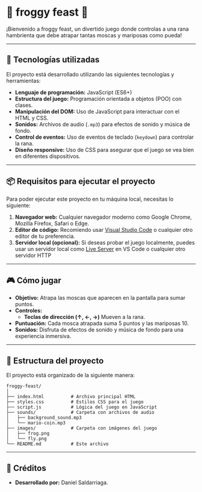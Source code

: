 # 🐸 froggy feast 🐸

¡Bienvenido a froggy feast, un divertido juego donde controlas a una rana hambrienta que debe atrapar tantas moscas y mariposas como pueda! 

---

## 🚀 **Tecnologías utilizadas**

El proyecto está desarrollado utilizando las siguientes tecnologías y herramientas:

- **Lenguaje de programación:** JavaScript (ES6+)
- **Estructura del juego:** Programación orientada a objetos (POO) con clases.
- **Manipulación del DOM:** Uso de JavaScript para interactuar con el HTML y CSS.
- **Sonidos:** Archivos de audio (`.mp3`) para efectos de sonido y música de fondo.
- **Control de eventos:** Uso de eventos de teclado (`keydown`) para controlar la rana.
- **Diseño responsive:** Uso de CSS para asegurar que el juego se vea bien en diferentes dispositivos.

---

## 📦 **Requisitos para ejecutar el proyecto**

Para poder ejecutar este proyecto en tu máquina local, necesitas lo siguiente:

1. **Navegador web:** Cualquier navegador moderno como Google Chrome, Mozilla Firefox, Safari o Edge.
2. **Editor de código:** Recomiendo usar [Visual Studio Code](https://code.visualstudio.com/) o cualquier otro editor de tu preferencia.
3. **Servidor local (opcional):** Si deseas probar el juego localmente, puedes usar un servidor local como [Live Server](https://marketplace.visualstudio.com/items?itemName=ritwickdey.LiveServer) en VS Code o cualquier otro servidor HTTP

---

## 🎮 **Cómo jugar**

- **Objetivo:** Atrapa las moscas que aparecen en la pantalla para sumar puntos.
- **Controles:**
    - **Teclas de dirección (↑, ←, →)** Mueven a la rana.
- **Puntuación:** Cada mosca atrapada suma 5 puntos y las mariposas 10.
- **Sonidos:** Disfruta de efectos de sonido y música de fondo para una experiencia inmersiva.

---

## 🧩 **Estructura del proyecto**

El proyecto está organizado de la siguiente manera:

```
froggy-feast/
│
├── index.html          # Archivo principal HTML
├── styles.css          # Estilos CSS para el juego
├── script.js           # Lógica del juego en JavaScript
├── sounds/             # Carpeta con archivos de audio
│   ├── background_sound.mp3
│   └── mario-coin.mp3
├── images/             # Carpeta con imágenes del juego
│   ├── frog.png
│   └── fly.png
└── README.md           # Este archivo
```

---

## 👏 **Créditos**

- **Desarrollado por:** Daniel Saldarriaga.

